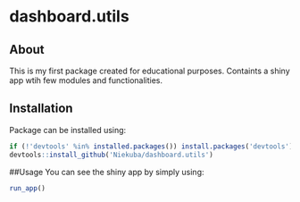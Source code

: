 # dashboard.utils

## About
This is my first package created for educational purposes. Containts a shiny app wtih few modules and functionalities.

## Installation
Package can be installed using:
```R
if (!'devtools' %in% installed.packages()) install.packages('devtools')
devtools::install_github('Niekuba/dashboard.utils')
```

##Usage
You can see the shiny app by simply using:
```R 
run_app()
```
